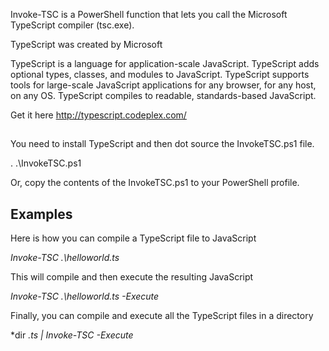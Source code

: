 Invoke-TSC is a PowerShell function that lets you call the Microsoft TypeScript compiler (tsc.exe).

TypeScript was created by Microsoft

TypeScript is a language for application-scale JavaScript. TypeScript adds optional types, classes, and modules to JavaScript. 
TypeScript supports tools for large-scale JavaScript applications for any browser, for any host, on any OS. 
TypeScript compiles to readable, standards-based JavaScript.

Get it here http://typescript.codeplex.com/

##

You need to install TypeScript and then dot source the InvokeTSC.ps1 file.

. .\InvokeTSC.ps1

Or, copy the contents of the InvokeTSC.ps1 to your PowerShell profile.

## Examples

Here is how you can compile a TypeScript file to JavaScript

*Invoke-TSC .\helloworld.ts*

This will compile and then execute the resulting JavaScript

*Invoke-TSC .\helloworld.ts -Execute*

Finally, you can compile and execute all the TypeScript files in a directory

*dir *.ts | Invoke-TSC -Execute*